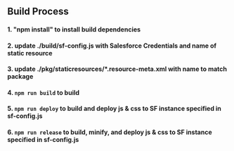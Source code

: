 ## Build Process
#### 1. "npm install" to install build dependencies

#### 2. update ./build/sf-config.js with Salesforce Credentials and name of static resource

#### 3. update ./pkg/staticresources/*.resource-meta.xml with name to match package

#### 4. `npm run build` to build

#### 5. `npm run deploy` to build and deploy js & css to SF instance specified in sf-config.js

#### 6. `npm run release` to build, minify, and deploy js & css to SF instance specified in sf-config.js